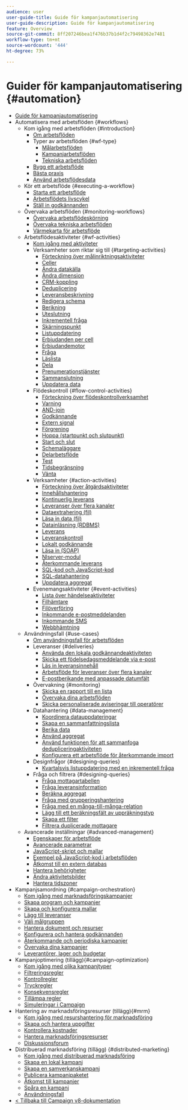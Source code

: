 ```yaml
---
audience: user
user-guide-title: Guide för kampanjautomatisering
user-guide-description: Guide för kampanjautomatisering
feature: Overview
source-git-commit: 8ff207246bea1f476b37b1d4f2c79498362e7481
workflow-type: tm+mt
source-wordcount: '444'
ht-degree: 73%

---
```



# Guider för kampanjautomatisering {#automation}

+ [Guide för kampanjautomatisering](home.md)
+ Automatisera med arbetsflöden {#workflows}
   + Kom igång med arbetsflöden {#introduction}
      + [Om arbetsflöden](workflow/about-workflows.md)
      + Typer av arbetsflöden {#wf-type}
         + [Målarbetsflöden](workflow/targeting-workflows.md)
         + [Kampanjarbetsflöden](workflow/campaign-workflows.md)
         + [Tekniska arbetsflöden](workflow/technical-workflows.md)
      + [Bygg ett arbetsflöde](workflow/build-a-workflow.md)
      + [Bästa praxis](workflow/workflow-best-practices.md)
      + [Använd arbetsflödesdata](workflow/use-workflow-data.md)
   + Kör ett arbetsflöde {#executing-a-workflow}
      + [Starta ett arbetsflöde](workflow/start-a-workflow.md)
      + [Arbetsflödets livscykel](workflow/workflow-life-cycle.md)
      + [Ställ in godkännanden](workflow/define-approvals.md)
   + Övervaka arbetsflöden {#monitoring-workflows}
      + [Övervaka arbetsflödeskörning](workflow/monitor-workflow-execution.md)
      + [Övervaka tekniska arbetsflöden](workflow/monitor-technical-workflows.md)
      + [Värmekarta för arbetsflöde](workflow/heatmap.md)
   + Arbetsflödesaktiviteter {#wf-activities}
      + [Kom igång med aktiviteter](workflow/activities.md)
      + Verksamheter som riktar sig till {#targeting-activities}
         + [Förteckning över målinriktningsaktiviteter](workflow/targeting-activities.md)
         + [Celler](workflow/cells.md)
         + [Ändra datakälla](workflow/change-data-source.md)
         + [Ändra dimension](workflow/change-dimension.md)
         + [CRM-koppling](workflow/crm-connector.md)
         + [Deduplicering](workflow/deduplication.md)
         + [Leveransbeskrivning](workflow/delivery-outline.md)
         + [Redigera schema](workflow/edit-schema.md)
         + [Berikning](workflow/enrichment.md)
         + [Uteslutning](workflow/exclusion.md)
         + [Inkrementell fråga](workflow/incremental-query.md)
         + [Skärningspunkt](workflow/intersection.md)
         + [Listuppdatering](workflow/list-update.md)
         + [Erbjudanden per cell](workflow/offers-by-cell.md)
         + [Erbjudandemotor](workflow/offer-engine.md)
         + [Fråga](workflow/query.md)
         + [Läslista](workflow/read-list.md)
         + [Dela](workflow/split.md)
         + [Prenumerationstjänster](workflow/subscription-services.md)
         + [Sammanslutning](workflow/union.md)
         + [Uppdatera data](workflow/update-data.md)
      + Flödeskontroll {#flow-control-activities}
         + [Förteckning över flödeskontrollverksamhet](workflow/flow-control-activities.md)
         + [Varning](workflow/alert.md)
         + [AND-join](workflow/and-join.md)
         + [Godkännande](workflow/approval.md)
         + [Extern signal](workflow/external-signal.md)
         + [Förgrening](workflow/fork.md)
         + [Hoppa (startpunkt och slutpunkt)](workflow/jump-start-point-and-end-point.md)
         + [Start och slut](workflow/start-and-end.md)
         + [Schemaläggare](workflow/scheduler.md)
         + [Delarbetsflöde](workflow/sub-workflow.md)
         + [Test](workflow/test.md)
         + [Tidsbegränsning](workflow/time-constraint.md)
         + [Vänta](workflow/wait.md)
      + Verksamheter {#action-activities}
         + [Förteckning över åtgärdsaktiviteter](workflow/action-activities.md)
         + [Innehållshantering](workflow/content-management.md)
         + [Kontinuerlig leverans](workflow/continuous-delivery.md)
         + [Leveranser över flera kanaler](workflow/cross-channel-deliveries.md)
         + [Dataextrahering (fil)](workflow/extraction-file.md)
         + [Läsa in data (fil)](workflow/data-loading-file.md)
         + [Datainläsning (RDBMS)](workflow/data-loading-rdbms.md)
         + [Leverans](workflow/delivery.md)
         + [Leveranskontroll](workflow/delivery-control.md)
         + [Lokalt godkännande](workflow/local-approval.md)
         + [Läsa in (SOAP)](workflow/loading-soap.md)
         + [Nlserver-modul](workflow/nlserver-module.md)
         + [Återkommande leverans](workflow/recurring-delivery.md)
         + [SQL-kod och JavaScript-kod](workflow/sql-code-and-javascript-code.md)
         + [SQL-datahantering](workflow/sql-data-management.md)
         + [Uppdatera aggregat](workflow/update-aggregate.md)
      + Evenemangsaktiviteter {#event-activities}
         + [Lista över händelseaktiviteter](workflow/event-activities.md)
         + [Filhämtare](workflow/file-collector.md)
         + [Filöverföring](workflow/file-transfer.md)
         + [Inkommande e-postmeddelanden](workflow/inbound-emails.md)
         + [Inkommande SMS](workflow/inbound-sms.md)
         + [Webbhämtning](workflow/web-download.md)
   + Användningsfall {#use-cases}
      + [Om användningsfall för arbetsflöden](workflow/workflow-use-cases.md)
      + Leveranser {#deliveries}
         + [Använda den lokala godkännandeaktiviteten](workflow/local-approval-activity.md)
         + [Skicka ett födelsedagsmeddelande via e-post](workflow/send-a-birthday-email.md)
         + [Läs in leveransinnehåll](workflow/load-delivery-content.md)
         + [Arbetsflöde för leveranser över flera kanaler](workflow/cross-channel-delivery-workflow.md)
         + [E-postberikande med anpassade datumfält](workflow/email-enrichment-with-custom-date-fields.md)
      + Övervakning {#monitoring}
         + [Skicka en rapport till en lista](workflow/send-a-report-to-a-list.md)
         + [Övervaka dina arbetsflöden](workflow/workflow-supervision.md)
         + [Skicka personaliserade aviseringar till operatörer](workflow/send-alerts-to-operators.md)
      + Datahantering {#data-management}
         + [Koordinera datauppdateringar](workflow/coordinate-data-updates.md)
         + [Skapa en sammanfattningslista](workflow/create-a-summary-list.md)
         + [Berika data](workflow/enrich-data.md)
         + [Använd aggregat](workflow/using-aggregates.md)
         + [Använd funktionen för att sammanfoga dedupliceringaktiviteten](workflow/deduplication-merge.md)
         + [Konfigurera ett arbetsflöde för återkommande import](workflow/recurring-import-workflow.md)
      + Designfrågor {#designing-queries}
         + [Kvartalsvis listuppdatering med en inkrementell fråga](workflow/quarterly-list-update.md)
      + Fråga och filtrera {#designing-queries}
         + [Fråga mottagartabellen](workflow/querying-recipient-table.md)
         + [Fråga leveransinformation](workflow/query-delivery-info.md)
         + [Beräkna aggregat](workflow/compute-aggregates.md)
         + [Fråga med grupperingshantering](workflow/query-grouping-management.md)
         + [Fråga med en många-till-många-relation](workflow/query-many-to-many-relationship.md)
         + [Lägg till ett beräkningsfält av uppräkningstyp](workflow/adding-enumeration-type-calculated-field.md)
         + [Skapa ett filter](workflow/create-a-filter.md)
         + [Filtrera duplicerade mottagare](workflow/filter-duplicated-recipients.md)
   + Avancerade inställningar {#advanced-management}
      + [Egenskaper för arbetsflöde](workflow/workflow-properties.md)
      + [Avancerade parametrar](workflow/advanced-parameters.md)
      + [JavaScript-skript och mallar](workflow/javascript-scripts-and-templates.md)
      + [Exempel på JavaScript-kod i arbetsflöden](workflow/javascript-in-workflows.md)
      + [Åtkomst till en extern databas](workflow/accessing-an-external-database-fda.md)
      + [Hantera behörigheter](workflow/managing-rights.md)
      + [Ändra aktivitetsbilder](workflow/change-activity-images.md)
      + [Hantera tidszoner](workflow/managing-time-zones.md)
+ Kampanjsamordning {#campaign-orchestration}
   + [Kom igång med marknadsföringskampanjer](campaigns/set-up-campaigns.md)
   + [Skapa program och kampanjer](campaigns/marketing-campaign-create.md)
   + [Skapa och konfigurera mallar](campaigns/marketing-campaign-templates.md)
   + [Lägg till leveranser](campaigns/marketing-campaign-deliveries.md)
   + [Välj målgruppen](campaigns/marketing-campaign-target.md)
   + [Hantera dokument och resurser](campaigns/marketing-campaign-assets.md)
   + [Konfigurera och hantera godkännanden](campaigns/marketing-campaign-approval.md)
   + [Återkommande och periodiska kampanjer](campaigns/recurring-periodic-campaigns.md)
   + [Övervaka dina kampanjer](campaigns/marketing-campaign-monitoring.md)
   + [Leverantörer, lager och budgetar](campaigns/providers-stocks-and-budgets.md)
+ Kampanjoptimering (tillägg){#campaign-optimization}
   + [Kom igång med olika kampanjtyper](campaign-opt/campaign-typologies.md)
   + [Filtreringsregler](campaign-opt/filtering-rules.md)
   + [Kontrollregler](campaign-opt/control-rules.md)
   + [Tryckregler](campaign-opt/pressure-rules.md)
   + [Konsekvensregler](campaign-opt/consistency-rules.md)
   + [Tillämpa regler](campaign-opt/apply-rules.md)
   + [Simuleringar i Campaign](campaign-opt/campaign-simulations.md)
+ Hantering av marknadsföringsresurser (tillägg){#mrm}
   + [Kom igång med resurshantering för marknadsföring](mrm/about-marketing-resource-management.md)
   + [Skapa och hantera uppgifter](mrm/creating-and-managing-tasks.md)
   + [Kontrollera kostnader](mrm/controlling-costs.md)
   + [Hantera marknadsföringsresurser](mrm/managing-marketing-resources.md)
   + [Diskussionsforum](mrm/discussion-forums.md)
+ Distribuerad marknadsföring (tillägg) {#distributed-marketing}
   + [Kom igång med distribuerad marknadsföring](distributed-marketing/about-distributed-marketing.md)
   + [Skapa en lokal kampanj](distributed-marketing/creating-a-local-campaign.md)
   + [Skapa en samverkanskampanj](distributed-marketing/creating-a-collaborative-campaign.md)
   + [Publicera kampanjpaketet](distributed-marketing/publishing-the-campaign-package.md)
   + [Åtkomst till kampanjer](distributed-marketing/accessing-campaigns.md)
   + [Spåra en kampanj](distributed-marketing/tracking-a-campaign.md)
   + [Användningsfall](distributed-marketing/examples.md)
+ [&lt; Tillbaka till Campaign v8-dokumentation](https://experienceleague.adobe.com/en/docs/campaign/campaign-v8/campaign-home)
